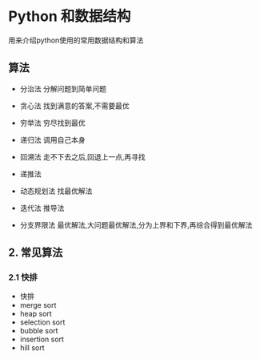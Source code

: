 # Python 和数据结构
用来介绍python使用的常用数据结构和算法

## 算法
- 分治法
  分解问题到简单问题
- 贪心法
  找到满意的答案,不需要最优
- 穷举法
  穷尽找到最优
- 递归法
  调用自己本身
- 回溯法
  走不下去之后,回退上一点,再寻找
- 递推法
  
- 动态规划法
  找最优解法
- 迭代法
   推导法
- 分支界限法
    最优解法,大问题最优解法,分为上界和下界,再综合得到最优解法

## 2. 常见算法
### 2.1 快排
- 快排
- merge sort
- heap sort
- selection sort
- bubble sort
- insertion sort
- hill sort




